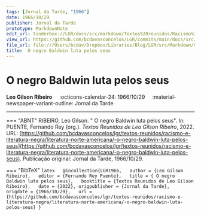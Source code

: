```yaml
---
tags: [Jornal da Tarde, "1966"]
date: 1966/10/29
publisher: Jornal da Tarde
prototype: MarkdownNote
edit_url: tinderbox://LGR/docs/src/markdown/Textos%20reunidos/Racismo%20e%20literatura%20negra/Literatura%20Norte-americana?view=outline+select=1658628324
view_url: https://github.com/bcdavasconcelos/LGR/commits/main/docs/src/markdown/textos-reunidos/racismo-e-literatura-negra/literatura-norte-americana/-o-negro-baldwin-luta-pelos-seus.md
file_url: file:///Users/bcdav/Dropbox/Libraries/Blog/LGR/src/Markdown/Vol%201/Literatura%20Norte-americana/%20O%20negro%20Baldwin%20luta%20pelos%20seus.md
title:  O negro Baldwin luta pelos seus
---
```


#  O negro Baldwin luta pelos seus

__Leo Gilson Ribeiro__ &nbsp;&nbsp;&nbsp; :octicons-calendar-24: 1966/10/29 &nbsp;&nbsp;&nbsp; :material-newspaper-variant-outline: Jornal da Tarde  

---

  


=== "ABNT"
    RIBEIRO, Leo Gilson. " O negro Baldwin luta pelos seus". In: PUENTE, Fernando Rey (org.). _Textos Reunidos de Leo Gilson Ribeiro_, 2022.  URL: [https://github.com/bcdavasconcelos/lgr/textos-reunidos/racismo-e-literatura-negra/literatura-norte-americana/-o-negro-baldwin-luta-pelos-seus](https://github.com/bcdavasconcelos/lgr/textos-reunidos/racismo-e-literatura-negra/literatura-norte-americana/-o-negro-baldwin-luta-pelos-seus). Publicação original: Jornal da Tarde, 1966/10/29.  

=== "BibTeX"
    ```latex  
    @incollection{LGR1966,  
    author = {Leo Gilson Ribeiro},  
    editor = {Fernando Rey Puente},  
    title = { O negro Baldwin luta pelos seus},  
    booktitle = {Textos Reunidos de Leo Gilson Ribeiro},  
    date = {2022},
    origpublisher = {Jornal da Tarde},  
    origdate = {1966/10/29},  
    url = {https://github.com/bcdavasconcelos/lgr/textos-reunidos/racismo-e-literatura-negra/literatura-norte-americana/-o-negro-baldwin-luta-pelos-seus}
    }
    ```
